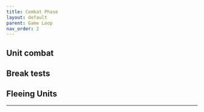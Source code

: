 ```yaml
---
title: Combat Phase
layout: default
parent: Game Loop
nav_order: 2
---
```


## Unit combat

## Break tests

## Fleeing Units

----